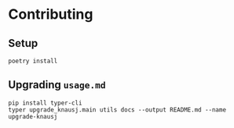 # Contributing

## Setup

```
poetry install
```

## Upgrading `usage.md`

```
pip install typer-cli
typer upgrade_knausj.main utils docs --output README.md --name upgrade-knausj
```
